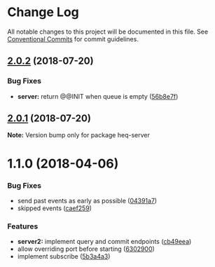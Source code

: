 # Change Log

All notable changes to this project will be documented in this file.
See [Conventional Commits](https://conventionalcommits.org) for commit guidelines.

<a name="2.0.2"></a>
## [2.0.2](https://github.com/tungv/heq/compare/heq-server@2.0.1...heq-server@2.0.2) (2018-07-20)


### Bug Fixes

* **server:** return @@INIT when queue is empty ([56b8e7f](https://github.com/tungv/heq/commit/56b8e7f))




<a name="2.0.1"></a>
## [2.0.1](https://github.com/tungv/heq/compare/heq-server@2.0.0...heq-server@2.0.1) (2018-07-20)




**Note:** Version bump only for package heq-server

<a name="1.1.0"></a>
# 1.1.0 (2018-04-06)


### Bug Fixes

* send past events as early as possible ([04391a7](https://github.com/tungv/events/commit/04391a7))
* skipped events ([caef259](https://github.com/tungv/events/commit/caef259))


### Features

* **server2:** implement query and commit endpoints ([cb49eea](https://github.com/tungv/events/commit/cb49eea))
* allow overriding port before starting ([6302900](https://github.com/tungv/events/commit/6302900))
* implement subscribe ([5b3a4a3](https://github.com/tungv/events/commit/5b3a4a3))
